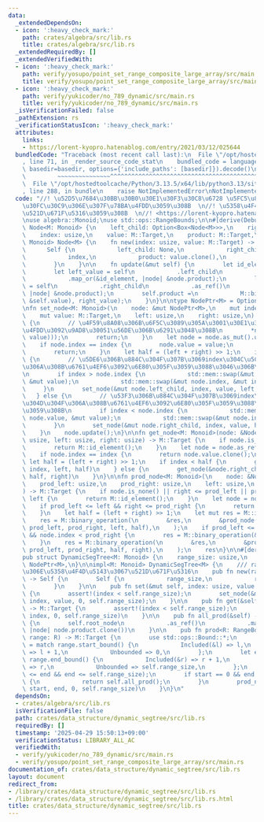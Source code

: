 ```yaml
---
data:
  _extendedDependsOn:
  - icon: ':heavy_check_mark:'
    path: crates/algebra/src/lib.rs
    title: crates/algebra/src/lib.rs
  _extendedRequiredBy: []
  _extendedVerifiedWith:
  - icon: ':heavy_check_mark:'
    path: verify/yosupo/point_set_range_composite_large_array/src/main.rs
    title: verify/yosupo/point_set_range_composite_large_array/src/main.rs
  - icon: ':heavy_check_mark:'
    path: verify/yukicoder/no_789_dynamic/src/main.rs
    title: verify/yukicoder/no_789_dynamic/src/main.rs
  _isVerificationFailed: false
  _pathExtension: rs
  _verificationStatusIcon: ':heavy_check_mark:'
  attributes:
    links:
    - https://lorent-kyopro.hatenablog.com/entry/2021/03/12/025644
  bundledCode: "Traceback (most recent call last):\n  File \"/opt/hostedtoolcache/Python/3.13.5/x64/lib/python3.13/site-packages/onlinejudge_verify/documentation/build.py\"\
    , line 71, in _render_source_code_stat\n    bundled_code = language.bundle(stat.path,\
    \ basedir=basedir, options={'include_paths': [basedir]}).decode()\n          \
    \         ~~~~~~~~~~~~~~~^^^^^^^^^^^^^^^^^^^^^^^^^^^^^^^^^^^^^^^^^^^^^^^^^^^^^^^^^^^^^^^^^^\n\
    \  File \"/opt/hostedtoolcache/Python/3.13.5/x64/lib/python3.13/site-packages/onlinejudge_verify/languages/rust.py\"\
    , line 288, in bundle\n    raise NotImplementedError\nNotImplementedError\n"
  code: "//! \u52D5\u7684\u30BB\u30B0\u30E1\u30F3\u30C8\u6728 \u5FC5\u8981\u306A\u30CE\
    \u30FC\u30C9\u306E\u307F\u78BA\u4FDD\u3059\u308B  \n//! \u5358\u4F4D\u5143\u3067\
    \u521D\u671F\u5316\u3059\u308B  \n//! <https://lorent-kyopro.hatenablog.com/entry/2021/03/12/025644>\n\
    \nuse algebra::Monoid;\nuse std::ops::RangeBounds;\n\n#[derive(Debug)]\nstruct\
    \ Node<M: Monoid> {\n    left_child: Option<Box<Node<M>>>,\n    right_child: Option<Box<Node<M>>>,\n\
    \    index: usize,\n    value: M::Target,\n    product: M::Target,\n}\n\nimpl<M:\
    \ Monoid> Node<M> {\n    fn new(index: usize, value: M::Target) -> Self {\n  \
    \      Self {\n            left_child: None,\n            right_child: None,\n\
    \            index,\n            product: value.clone(),\n            value,\n\
    \        }\n    }\n\n    fn update(&mut self) {\n        let id_element = M::id_element();\n\
    \        let left_value = self\n            .left_child\n            .as_ref()\n\
    \            .map_or(&id_element, |node| &node.product);\n        let right_value\
    \ = self\n            .right_child\n            .as_ref()\n            .map_or(&id_element,\
    \ |node| &node.product);\n        self.product =\n            M::binary_operation(&M::binary_operation(left_value,\
    \ &self.value), right_value);\n    }\n}\n\ntype NodePtr<M> = Option<Box<Node<M>>>;\n\
    \nfn set_node<M: Monoid>(\n    node: &mut NodePtr<M>,\n    mut index: usize,\n\
    \    mut value: M::Target,\n    left: usize,\n    right: usize,\n) {\n    if node.is_none()\
    \ {\n        // \u4F59\u8A08\u306B\u6F5C\u3089\u305A\u3001\u30E1\u30E2\u30EA\u78BA\
    \u4FDD\u3092\u9AD8\u30051\u56DE\u306B\u6291\u3048\u308B\n        *node = Some(Box::new(Node::new(index,\
    \ value)));\n        return;\n    }\n    let node = node.as_mut().unwrap();\n\
    \    if node.index == index {\n        node.value = value;\n        node.update();\n\
    \        return;\n    }\n    let half = (left + right) >> 1;\n    if index < half\
    \ {\n        // \u5DE6\u306B\u884C\u304F\u307B\u3069index\u304C\u5C0F\u3055\u304F\
    \u306A\u308B\u6761\u4EF6\u3092\u6E80\u305F\u3059\u3088\u3046\u306B\u3059\u308B\
    \n        if index > node.index {\n            std::mem::swap(&mut node.value,\
    \ &mut value);\n            std::mem::swap(&mut node.index, &mut index);\n   \
    \     }\n        set_node(&mut node.left_child, index, value, left, half);\n \
    \   } else {\n        // \u53F3\u306B\u884C\u304F\u307B\u3069index\u304C\u5927\
    \u304D\u304F\u306A\u308B\u6761\u4EF6\u3092\u6E80\u305F\u3059\u3088\u3046\u306B\
    \u3059\u308B\n        if index < node.index {\n            std::mem::swap(&mut\
    \ node.value, &mut value);\n            std::mem::swap(&mut node.index, &mut index);\n\
    \        }\n        set_node(&mut node.right_child, index, value, half, right);\n\
    \    }\n    node.update();\n}\n\nfn get_node<M: Monoid>(node: &NodePtr<M>, index:\
    \ usize, left: usize, right: usize) -> M::Target {\n    if node.is_none() {\n\
    \        return M::id_element();\n    }\n    let node = node.as_ref().unwrap();\n\
    \    if node.index == index {\n        return node.value.clone();\n    }\n   \
    \ let half = (left + right) >> 1;\n    if index < half {\n        get_node(&node.left_child,\
    \ index, left, half)\n    } else {\n        get_node(&node.right_child, index,\
    \ half, right)\n    }\n}\n\nfn prod_node<M: Monoid>(\n    node: &NodePtr<M>,\n\
    \    prod_left: usize,\n    prod_right: usize,\n    left: usize,\n    right: usize,\n\
    ) -> M::Target {\n    if node.is_none() || right <= prod_left || prod_right <=\
    \ left {\n        return M::id_element();\n    }\n    let node = node.as_ref().unwrap();\n\
    \    if prod_left <= left && right <= prod_right {\n        return node.product.clone();\n\
    \    }\n    let half = (left + right) >> 1;\n    let mut res = M::id_element();\n\
    \    res = M::binary_operation(\n        &res,\n        &prod_node(&node.left_child,\
    \ prod_left, prod_right, left, half),\n    );\n    if prod_left <= node.index\
    \ && node.index < prod_right {\n        res = M::binary_operation(&res, &node.value);\n\
    \    }\n    res = M::binary_operation(\n        &res,\n        &prod_node(&node.right_child,\
    \ prod_left, prod_right, half, right),\n    );\n    res\n}\n\n#[derive(Debug)]\n\
    pub struct DynamicSegTree<M: Monoid> {\n    range_size: usize,\n    root_node:\
    \ NodePtr<M>,\n}\n\nimpl<M: Monoid> DynamicSegTree<M> {\n    /// range_size\u500B\
    \u306E\u5358\u4F4D\u5143\u3067\u521D\u671F\u5316\n    pub fn new(range_size: usize)\
    \ -> Self {\n        Self {\n            range_size,\n            root_node: None,\n\
    \        }\n    }\n\n    pub fn set(&mut self, index: usize, value: M::Target)\
    \ {\n        assert!(index < self.range_size);\n        set_node(&mut self.root_node,\
    \ index, value, 0, self.range_size);\n    }\n\n    pub fn get(&self, index: usize)\
    \ -> M::Target {\n        assert!(index < self.range_size);\n        get_node(&self.root_node,\
    \ index, 0, self.range_size)\n    }\n\n    pub fn all_prod(&self) -> M::Target\
    \ {\n        self.root_node\n            .as_ref()\n            .map_or(M::id_element(),\
    \ |node| node.product.clone())\n    }\n\n    pub fn prod<R: RangeBounds<usize>>(&self,\
    \ range: R) -> M::Target {\n        use std::ops::Bound::*;\n        let start\
    \ = match range.start_bound() {\n            Included(&l) => l,\n            Excluded(&l)\
    \ => l + 1,\n            Unbounded => 0,\n        };\n        let end = match\
    \ range.end_bound() {\n            Included(&r) => r + 1,\n            Excluded(&r)\
    \ => r,\n            Unbounded => self.range_size,\n        };\n        assert!(start\
    \ <= end && end <= self.range_size);\n        if start == 0 && end == self.range_size\
    \ {\n            return self.all_prod();\n        }\n        prod_node(&self.root_node,\
    \ start, end, 0, self.range_size)\n    }\n}\n"
  dependsOn:
  - crates/algebra/src/lib.rs
  isVerificationFile: false
  path: crates/data_structure/dynamic_segtree/src/lib.rs
  requiredBy: []
  timestamp: '2025-04-29 15:50:13+09:00'
  verificationStatus: LIBRARY_ALL_AC
  verifiedWith:
  - verify/yukicoder/no_789_dynamic/src/main.rs
  - verify/yosupo/point_set_range_composite_large_array/src/main.rs
documentation_of: crates/data_structure/dynamic_segtree/src/lib.rs
layout: document
redirect_from:
- /library/crates/data_structure/dynamic_segtree/src/lib.rs
- /library/crates/data_structure/dynamic_segtree/src/lib.rs.html
title: crates/data_structure/dynamic_segtree/src/lib.rs
---
```

